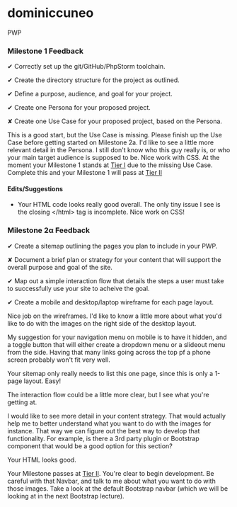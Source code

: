 # dominiccuneo
PWP

### Milestone 1 Feedback

&#10004; Correctly set up the git/GitHub/PhpStorm toolchain.

&#10004; Create the directory structure for the project as outlined.

&#10004; Define a purpose, audience, and goal for your project.

&#10004; Create one Persona for your proposed project.

&#10008; Create one Use Case for your proposed project, based on the Persona.

This is a good start, but the Use Case is missing. Please finish up the Use Case before getting started on Milestone 2a. I'd like to see a little more relevant detail in the Persona. I still don't know who this guy really is, or who your main target audience is supposed to be. Nice work with CSS. At the moment your Milestone 1 stands at [Tier I](https://bootcamp-coders.cnm.edu/projects/personal/rubric/) due to the missing Use Case. Complete this and your Milestone 1 will pass at [Tier II](https://bootcamp-coders.cnm.edu/projects/personal/rubric/)

#### Edits/Suggestions
- Your HTML code looks really good overall. The only tiny issue I see is the closing &lt;/html&gt; tag is incomplete. Nice work on CSS!

### Milestone 2&alpha; Feedback
&#10004; Create a sitemap outlining the pages you plan to include in your PWP.

&#10008; Document a brief plan or strategy for your content that will support the overall purpose and goal of the site.

&#10004; Map out a simple interaction flow that details the steps a user must take to successfully use your site to acheive the goal.

&#10004; Create a mobile and desktop/laptop wireframe for each page layout.

Nice job on the wireframes. I'd like to know a little more about what you'd like to do with the images on the right side of the desktop layout.

My suggestion for your navigation menu on mobile is to have it hidden, and a toggle button that will either create a dropdown menu or a slideout menu from the side. Having that many links going across the top pf a phone screen probably won't fit very well.

Your sitemap only really needs to list this one page, since this is only a 1-page layout. Easy!

The interaction flow could be a little more clear, but I see what you're getting at.

I would like to see more detail in your content strategy. That would actually help me to better understand what you want to do with the images for instance. That way we can figure out the best way to develop that functionality. For example, is there a 3rd party plugin or Bootstrap component that would be a good option for this section?

Your HTML looks good.

Your Milestone passes at [Tier II](https://bootcamp-coders.cnm.edu/projects/personal/rubric/). You're clear to begin development. Be careful with that Navbar, and talk to me about what you want to do with those images. Take a look at the default Bootstrap navbar (which we will be looking at in the next Bootstrap lecture).
